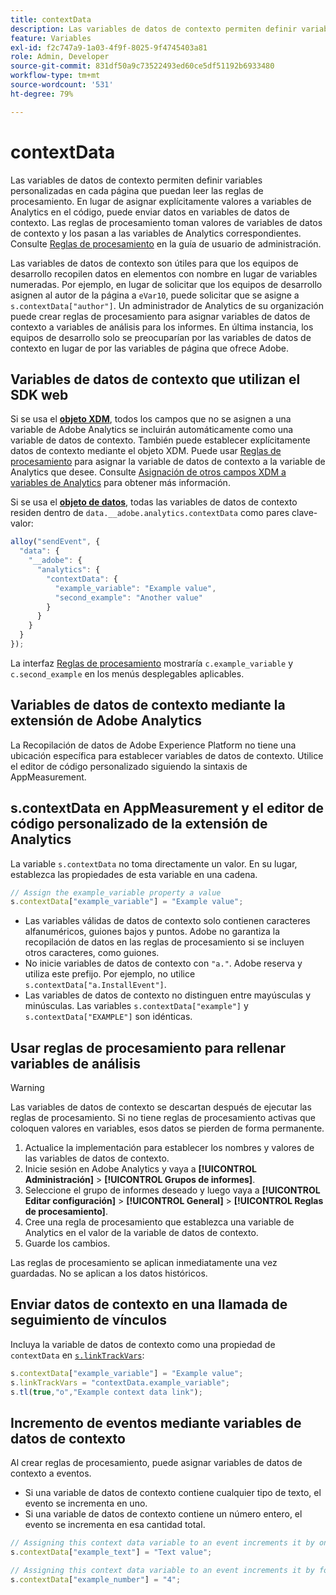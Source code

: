 ```yaml
---
title: contextData
description: Las variables de datos de contexto permiten definir variables personalizadas en cada página que puedan leer las reglas de procesamiento.
feature: Variables
exl-id: f2c747a9-1a03-4f9f-8025-9f4745403a81
role: Admin, Developer
source-git-commit: 831df50a9c73522493ed60ce5df51192b6933480
workflow-type: tm+mt
source-wordcount: '531'
ht-degree: 79%

---
```


# contextData

Las variables de datos de contexto permiten definir variables personalizadas en cada página que puedan leer las reglas de procesamiento. En lugar de asignar explícitamente valores a variables de Analytics en el código, puede enviar datos en variables de datos de contexto. Las reglas de procesamiento toman valores de variables de datos de contexto y los pasan a las variables de Analytics correspondientes. Consulte [Reglas de procesamiento](/help/admin/admin/c-manage-report-suites/c-edit-report-suites/general/c-processing-rules/c-processing-rules-configuration/t-processing-rules.md) en la guía de usuario de administración.

Las variables de datos de contexto son útiles para que los equipos de desarrollo recopilen datos en elementos con nombre en lugar de variables numeradas. Por ejemplo, en lugar de solicitar que los equipos de desarrollo asignen al autor de la página a `eVar10`, puede solicitar que se asigne a `s.contextData["author"]`. Un administrador de Analytics de su organización puede crear reglas de procesamiento para asignar variables de datos de contexto a variables de análisis para los informes. En última instancia, los equipos de desarrollo solo se preocuparían por las variables de datos de contexto en lugar de por las variables de página que ofrece Adobe.

## Variables de datos de contexto que utilizan el SDK web

Si se usa el [**objeto XDM**](/help/implement/aep-edge/xdm-var-mapping.md), todos los campos que no se asignen a una variable de Adobe Analytics se incluirán automáticamente como una variable de datos de contexto. También puede establecer explícitamente datos de contexto mediante el objeto XDM. Puede usar [Reglas de procesamiento](/help/admin/admin/c-manage-report-suites/c-edit-report-suites/general/c-processing-rules/processing-rules.md) para asignar la variable de datos de contexto a la variable de Analytics que desee.  Consulte [Asignación de otros campos XDM a variables de Analytics](../../aep-edge/xdm-var-mapping.md#mapping-other-xdm-fields-to-analytics-variables) para obtener más información.

Si se usa el [**objeto de datos**](/help/implement/aep-edge/data-var-mapping.md), todas las variables de datos de contexto residen dentro de `data.__adobe.analytics.contextData` como pares clave-valor:

```js
alloy("sendEvent", {
  "data": {
    "__adobe": {
      "analytics": {
        "contextData": {
          "example_variable": "Example value",
          "second_example": "Another value"
        }
      }
    }
  }
});
```

La interfaz [Reglas de procesamiento](/help/admin/admin/c-manage-report-suites/c-edit-report-suites/general/c-processing-rules/processing-rules.md) mostraría `c.example_variable` y `c.second_example` en los menús desplegables aplicables.

## Variables de datos de contexto mediante la extensión de Adobe Analytics

La Recopilación de datos de Adobe Experience Platform no tiene una ubicación específica para establecer variables de datos de contexto. Utilice el editor de código personalizado siguiendo la sintaxis de AppMeasurement.

## s.contextData en AppMeasurement y el editor de código personalizado de la extensión de Analytics

La variable `s.contextData` no toma directamente un valor. En su lugar, establezca las propiedades de esta variable en una cadena.

```js
// Assign the example_variable property a value
s.contextData["example_variable"] = "Example value";
```

* Las variables válidas de datos de contexto solo contienen caracteres alfanuméricos, guiones bajos y puntos. Adobe no garantiza la recopilación de datos en las reglas de procesamiento si se incluyen otros caracteres, como guiones.
* No inicie variables de datos de contexto con `"a."`. Adobe reserva y utiliza este prefijo. Por ejemplo, no utilice `s.contextData["a.InstallEvent"]`.
* Las variables de datos de contexto no distinguen entre mayúsculas y minúsculas. Las variables `s.contextData["example"]` y `s.contextData["EXAMPLE"]` son idénticas.

## Usar reglas de procesamiento para rellenar variables de análisis

>[!WARNING]
>
>Las variables de datos de contexto se descartan después de ejecutar las reglas de procesamiento. Si no tiene reglas de procesamiento activas que coloquen valores en variables, esos datos se pierden de forma permanente.

1. Actualice la implementación para establecer los nombres y valores de las variables de datos de contexto.
2. Inicie sesión en Adobe Analytics y vaya a **[!UICONTROL Administración]** > **[!UICONTROL Grupos de informes]**.
3. Seleccione el grupo de informes deseado y luego vaya a **[!UICONTROL Editar configuración]** > **[!UICONTROL General]** > **[!UICONTROL Reglas de procesamiento]**.
4. Cree una regla de procesamiento que establezca una variable de Analytics en el valor de la variable de datos de contexto.
5. Guarde los cambios.

Las reglas de procesamiento se aplican inmediatamente una vez guardadas. No se aplican a los datos históricos.

## Enviar datos de contexto en una llamada de seguimiento de vínculos

Incluya la variable de datos de contexto como una propiedad de `contextData` en [`s.linkTrackVars`](../config-vars/linktrackvars.md):

```js
s.contextData["example_variable"] = "Example value";
s.linkTrackVars = "contextData.example_variable";
s.tl(true,"o","Example context data link");
```

## Incremento de eventos mediante variables de datos de contexto

Al crear reglas de procesamiento, puede asignar variables de datos de contexto a eventos.

* Si una variable de datos de contexto contiene cualquier tipo de texto, el evento se incrementa en uno.
* Si una variable de datos de contexto contiene un número entero, el evento se incrementa en esa cantidad total.

```js
// Assigning this context data variable to an event increments it by one
s.contextData["example_text"] = "Text value";

// Assigning this context data variable to an event increments it by four
s.contextData["example_number"] = "4";
```
